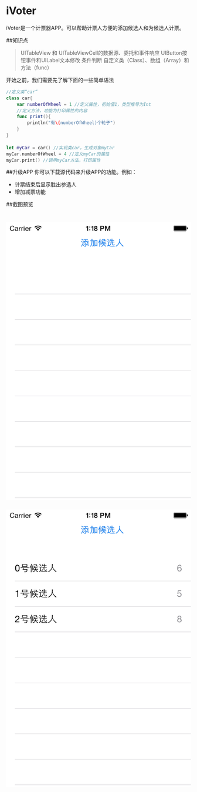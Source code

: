 iVoter
========
iVoter是一个计票器APP。可以帮助计票人方便的添加候选人和为候选人计票。

##知识点
> UITableView 和 UITableViewCell的数据源、委托和事件响应
> UIButton按钮事件和UILabel文本修改
> 条件判断
> 自定义类（Class）、数组（Array）和方法（func）

开始之前，我们需要先了解下面的一些简单语法
```swift
//定义类“car”
class car{
    var numberOfWheel = 1 //定义属性，初始值1，类型推导为Int
    //定义方法，功能为打印属性的内容
    func print(){
        println("有\(numberOfWheel)个轮子")
    }
}

let myCar = car() //实现类car，生成对象myCar
myCar.numberOfWheel = 4 //定义myCar的属性
myCar.print() //调用myCar方法，打印属性
```

##升级APP
  你可以下载源代码来升级APP的功能。例如：

- 计票结束后显示胜出参选人
- 增加减票功能

##截图预览

![截图1](https://github.com/Beiyi/vote/blob/master/preview/ScreenShot1.png)
=======
![截图2](https://github.com/Beiyi/vote/blob/master/preview/ScreenShot2.png)

